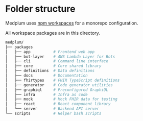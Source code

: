 # Folder structure

Medplum uses [npm workspaces](https://docs.npmjs.com/cli/v8/using-npm/workspaces) for a monorepo configuration.

All workspace packages are in this directory.

```sh
medplum/
├── packages
│   ├── app          # Frontend web app
│   ├── bot-layer    # AWS Lambda Layer for Bots
│   ├── cli          # Command line interface
│   ├── core         # Core shared library
│   ├── definitions  # Data definitions
│   ├── docs         # Documentation
│   ├── fhirtypes    # FHIR TypeScript definitions
│   ├── generator    # Code generator utilities
│   ├── graphiql     # Preconfigured GraphiQL
│   ├── infra        # Infra as code
│   ├── mock         # Mock FHIR data for testing
│   ├── react        # React component library
│   └── server       # Backend API server
└── scripts          # Helper bash scripts
```

